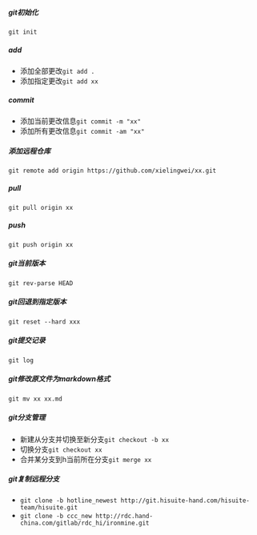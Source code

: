 ##### git初始化
`git init`
##### add
- 添加全部更改`git add .`
- 添加指定更改`git add xx`


##### commit
- 添加当前更改信息`git commit -m "xx"`
- 添加所有更改信息`git commit -am "xx"`

##### 添加远程仓库
`git remote add origin https://github.com/xielingwei/xx.git`
##### pull
`git pull origin xx`
##### push
`git push origin xx`
##### git当前版本
`git rev-parse HEAD`

##### git回退到指定版本
`git reset --hard xxx`

##### git提交记录
`git log`
##### git修改原文件为markdown格式
`git mv xx xx.md`
##### git分支管理
- 新建从分支并切换至新分支`git checkout -b xx`
- 切换分支`git checkout xx`
- 合并某分支到h当前所在分支`git merge xx`

##### git复制远程分支
- `git clone -b hotline_newest http://git.hisuite-hand.com/hisuite-team/hisuite.git`
- `git clone -b ccc_new http://rdc.hand-china.com/gitlab/rdc_hi/ironmine.git`